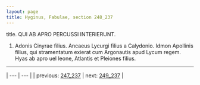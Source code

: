 ```yaml
---
layout: page
title: Hyginus, Fabulae, section 248_237
---
```


title. QUI AB APRO PERCUSSI INTERIERUNT.



1. Adonis Cinyrae filius. Ancaeus Lycurgi filius a Calydonio. Idmon Apollinis filius, qui stramentatum exierat cum Argonautis apud Lycum regem. Hyas ab apro uel leone, Atlantis et Pleiones filius.



---

| --- | --- |
| previous: [247_237](../247_237/) | next: [249_237](../249_237/) |